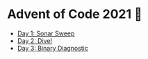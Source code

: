 # Advent of Code 2021 🎄

- [Day 1: Sonar Sweep](day-01-sonar-sweep.livemd)
- [Day 2: Dive!](day-02-dive.livemd)
- [Day 3: Binary Diagnostic](day-03-binary-diagnostic.livemd)
